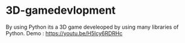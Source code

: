 # 3D-gamedevlopment
By using Python its a 3D game develeoped by using many libraries of Python.
Demo : https://youtu.be/H5lcy6RDRHc
